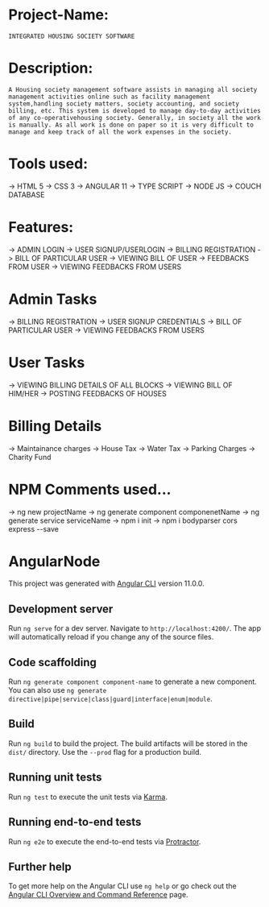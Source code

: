 # Project-Name:

    INTEGRATED HOUSING SOCIETY SOFTWARE

# Description:

    A Housing society management software assists in managing all society management activities online such as facility management system,handling society matters, society accounting, and society billing, etc. This system is developed to manage day-to-day activities of any co-operativehousing society. Generally, in society all the work is manually. As all work is done on paper so it is very difficult to manage and keep track of all the work expenses in the society.

# Tools used:

-> HTML 5
-> CSS 3
-> ANGULAR 11
-> TYPE SCRIPT
-> NODE JS
-> COUCH DATABASE

# Features:

-> ADMIN LOGIN
-> USER SIGNUP/USERLOGIN
-> BILLING REGISTRATION
-> BILL OF PARTICULAR USER
-> VIEWING BILL OF USER
-> FEEDBACKS FROM USER
-> VIEWING FEEDBACKS FROM USERS

# Admin Tasks

-> BILLING REGISTRATION
-> USER SIGNUP CREDENTIALS
-> BILL OF PARTICULAR USER
-> VIEWING FEEDBACKS FROM USERS

# User Tasks

-> VIEWING BILLING DETAILS OF ALL BLOCKS
-> VIEWING BILL OF HIM/HER
-> POSTING FEEDBACKS OF HOUSES

# Billing Details

-> Maintainance charges
-> House Tax
-> Water Tax
-> Parking Charges
-> Charity Fund

# NPM Comments used...

-> ng new projectName
-> ng generate component componenetName
-> ng generate service serviceName
-> npm i init
-> npm i bodyparser cors express --save

# AngularNode

This project was generated with [Angular CLI](https://github.com/angular/angular-cli) version 11.0.0.

## Development server

Run `ng serve` for a dev server. Navigate to `http://localhost:4200/`. The app will automatically reload if you change any of the source files.

## Code scaffolding

Run `ng generate component component-name` to generate a new component. You can also use `ng generate directive|pipe|service|class|guard|interface|enum|module`.

## Build

Run `ng build` to build the project. The build artifacts will be stored in the `dist/` directory. Use the `--prod` flag for a production build.

## Running unit tests

Run `ng test` to execute the unit tests via [Karma](https://karma-runner.github.io).

## Running end-to-end tests

Run `ng e2e` to execute the end-to-end tests via [Protractor](http://www.protractortest.org/).

## Further help

To get more help on the Angular CLI use `ng help` or go check out the [Angular CLI Overview and Command Reference](https://angular.io/cli) page.
